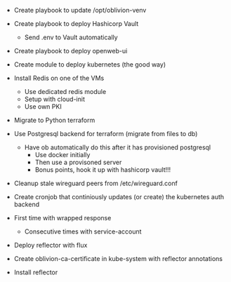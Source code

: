 * Create playbook to update /opt/oblivion-venv
* Create playbook to deploy Hashicorp Vault
    * Send .env to Vault automatically
* Create playbook to deploy openweb-ui
* Create module to deploy kubernetes (the good way)
* Install Redis on one of the VMs
    * Use dedicated redis module
    * Setup with cloud-init
    * Use own PKI
* Migrate to Python terraform
* Use Postgresql backend for terraform (migrate from files to db)
    * Have ob automatically do this after it has provisioned postgresql
        * Use docker initially
        * Then use a provisoned server
        * Bonus points, hook it up with hashicorp vault!!!
* Cleanup stale wireguard peers from /etc/wireguard.conf


* Create cronjob that continiously updates (or create) the kubernetes auth backend
* First time with wrapped response
    * Consecutive times with service-account
* Deploy reflector with flux
* Create oblivion-ca-certificate in kube-system with reflector annotations
* Install reflector

